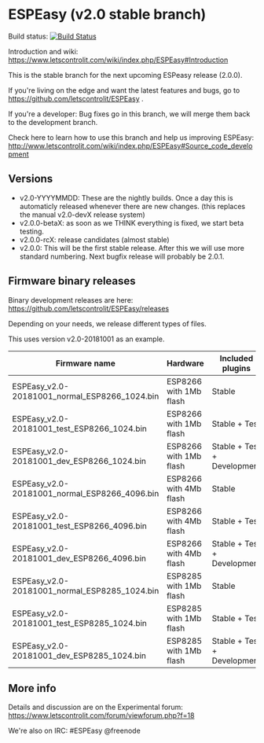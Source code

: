 # ESPEasy (v2.0 stable branch)

Build status: [![Build Status](https://travis-ci.org/letscontrolit/ESPEasy.svg?branch=v2.0)](https://travis-ci.org/letscontrolit/ESPEasy)

Introduction and wiki: https://www.letscontrolit.com/wiki/index.php/ESPEasy#Introduction

This is the stable branch for the next upcoming ESPeasy release (2.0.0).

If you're living on the edge and want the latest features and bugs, go to https://github.com/letscontrolit/ESPEasy .

If you're a developer: Bug fixes go in this branch, we will merge them back to the development branch.

Check here to learn how to use this branch and help us improving ESPEasy: http://www.letscontrolit.com/wiki/index.php/ESPEasy#Source_code_development

## Versions

* v2.0-YYYYMMDD: These are the nightly builds. Once a day this is automaticly released whenever there are new changes. (this replaces the manual v2.0-devX release system)
* v2.0.0-betaX: as soon as we THINK everything is fixed, we start beta testing.
* v2.0.0-rcX: release candidates (almost stable)
* v2.0.0: This will be the first stable release. After this we will use more standard numbering. Next bugfix release will probably be 2.0.1.

## Firmware binary releases

Binary development releases are here: https://github.com/letscontrolit/ESPEasy/releases

Depending on your needs, we release different types of files.

This uses version v2.0-20181001 as an example.

Firmware name                                 | Hardware                | Included plugins            |
----------------------------------------------|-------------------------|-----------------------------|
ESPEasy_v2.0-20181001_normal_ESP8266_1024.bin  | ESP8266 with 1Mb flash  | Stable                      |
ESPEasy_v2.0-20181001_test_ESP8266_1024.bin    | ESP8266 with 1Mb flash  | Stable + Test               |
ESPEasy_v2.0-20181001_dev_ESP8266_1024.bin     | ESP8266 with 1Mb flash  | Stable + Test + Development |
ESPEasy_v2.0-20181001_normal_ESP8266_4096.bin  | ESP8266 with 4Mb flash  | Stable                      |
ESPEasy_v2.0-20181001_test_ESP8266_4096.bin    | ESP8266 with 4Mb flash  | Stable + Test               |
ESPEasy_v2.0-20181001_dev_ESP8266_4096.bin     | ESP8266 with 4Mb flash  | Stable + Test + Development |
ESPEasy_v2.0-20181001_normal_ESP8285_1024.bin  | ESP8285 with 1Mb flash  | Stable                      |
ESPEasy_v2.0-20181001_test_ESP8285_1024.bin    | ESP8285 with 1Mb flash  | Stable + Test               |
ESPEasy_v2.0-20181001_dev_ESP8285_1024.bin     | ESP8285 with 1Mb flash  | Stable + Test + Development |

## More info

Details and discussion are on the Experimental forum: https://www.letscontrolit.com/forum/viewforum.php?f=18

We're also on IRC: #ESPEasy @freenode
